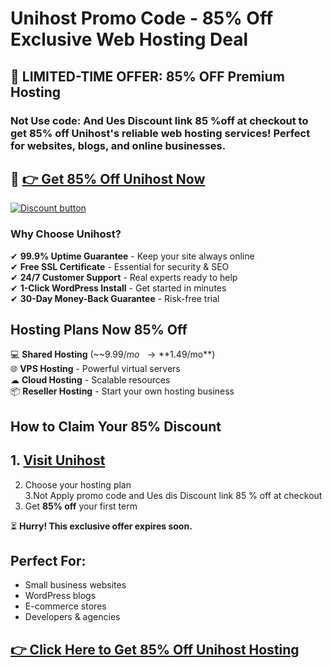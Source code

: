 
# Unihost Promo Code -  85% Off Exclusive Web Hosting Deal

## **🚀 LIMITED-TIME OFFER: 85% OFF Premium Hosting**  

### Not Use code: And Ues Discount link 85 %off at checkout to get **85% off** Unihost's reliable web hosting services! Perfect for websites, blogs, and online businesses.  

## 🔗 **[👉 Get 85% Off Unihost Now](https://unihost.sjv.io/yqONnB)**  

[![Discount button](https://github.com/user-attachments/assets/e74e74d0-0ab3-4170-889b-011d81b3b5fd)](https://unihost.sjv.io/yqONnB)

### **Why Choose Unihost?**  
✔ **99.9% Uptime Guarantee** - Keep your site always online  
✔ **Free SSL Certificate** - Essential for security & SEO  
✔ **24/7 Customer Support** - Real experts ready to help  
✔ **1-Click WordPress Install** - Get started in minutes  
✔ **30-Day Money-Back Guarantee** - Risk-free trial  

## **Hosting Plans Now 85% Off**  
💻 **Shared Hosting** (~~$9.99/mo~~ → **$1.49/mo**)  
🌐 **VPS Hosting** - Powerful virtual servers  
☁ **Cloud Hosting** - Scalable resources  
📦 **Reseller Hosting** - Start your own hosting business  

## **How to Claim Your 85% Discount**  
## 1. **[Visit Unihost](https://unihost.sjv.io/yqONnB)**  
2. Choose your hosting plan  
3.Not  Apply promo code and Ues dis Discount link 85 % off   at checkout  
4. Get **85% off** your first term  

⏳ **Hurry! This exclusive offer expires soon.**  

## **Perfect For:**  
- Small business websites  
- WordPress blogs  
- E-commerce stores  
- Developers & agencies  

## **[👉 Click Here to Get 85% Off Unihost Hosting](https://unihost.sjv.io/yqONnB)**  

